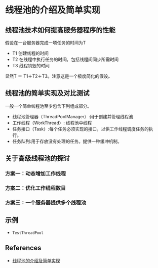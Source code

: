 # 线程池的介绍及简单实现

## 线程池技术如何提高服务器程序的性能
假设在一台服务器完成一项任务的时间为T

- T1 创建线程的时间
- T2 在线程中执行任务的时间，包括线程间同步所需时间
- T3 线程销毁的时间

显然T ＝ T1＋T2＋T3。注意这是一个极度简化的假设。

## 线程池的简单实现及对比测试
一般一个简单线程池至少包含下列组成部分。

- 线程池管理器（ThreadPoolManager）:用于创建并管理线程池
- 工作线程（WorkThread）: 线程池中线程
- 任务接口（Task）:每个任务必须实现的接口，以供工作线程调度任务的执行。
- 任务队列:用于存放没有处理的任务。提供一种缓冲机制。

## 关于高级线程池的探讨

### 方案一：动态增加工作线程

### 方案二：优化工作线程数目

### 方案三：一个服务器提供多个线程池

## 示例
- `TestThreadPool`

## References
- [线程池的介绍及简单实现](https://www.ibm.com/developerworks/cn/java/l-threadPool/index.html)